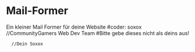 # Mail-Former
Ein kleiner Mail Former für deine Website
#coder: soxox
 //CommunityGamers Web Dev Team
#Bitte gebe dieses nicht als deins aus!

      //Dein Soxox
